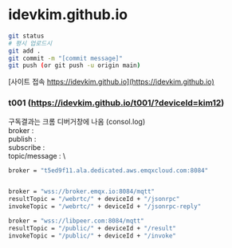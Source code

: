 # idevkim.github.io

```bash
git status
# 평시 업로드시
git add .
git commit -m "[commit message]"
git push (or git push -u origin main)
```

[사이트 접속 https://idevkim.github.io](https://idevkim.github.io)

### t001 (https://idevkim.github.io/t001/?deviceId=kim12)
구독결과는 크롬 디버거창에 나옴 (consol.log) \
broker : \
publish : \
subscribe : \
topic/message : \
```bash
broker = "t5ed9f11.ala.dedicated.aws.emqxcloud.com:8084"


broker = "wss://broker.emqx.io:8084/mqtt"
resultTopic = "/webrtc/" + deviceId + "/jsonrpc"
invokeTopic = "/webrtc/" + deviceId + "/jsonrpc-reply"

broker = "wss://libpeer.com:8084/mqtt"
resultTopic = "/public/" + deviceId + "/result"
invokeTopic = "/public/" + deviceId + "/invoke"
```